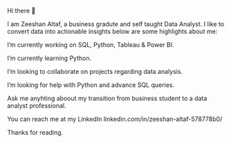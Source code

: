 Hi there 👋

I am Zeeshan Altaf, a business gradute and self taught Data Analyst. I like to convert data into actionable insights below are some highlights about me:

I’m currently working on SQL, Python, Tableau & Power BI.

I’m currently learning Python.

I’m looking to collaborate on projects regarding data analysis.

I’m looking for help with Python and advance SQL queries.

Ask me anyhting aboout my transition from business student to a data analyst professional.

You can reach me at my LinkedIn linkedin.com/in/zeeshan-altaf-578778b0/


Thanks for reading.
